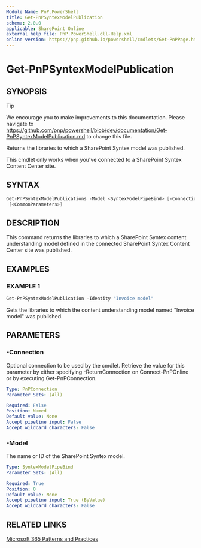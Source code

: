 ```yaml
---
Module Name: PnP.PowerShell
title: Get-PnPSyntexModelPublication
schema: 2.0.0
applicable: SharePoint Online
external help file: PnP.PowerShell.dll-Help.xml
online version: https://pnp.github.io/powershell/cmdlets/Get-PnPPage.html
---
```

 
# Get-PnPSyntexModelPublication

## SYNOPSIS

> [!TIP]
> We encourage you to make improvements to this documentation. Please navigate to https://github.com/pnp/powershell/blob/dev/documentation/Get-PnPSyntexModelPublication.md to change this file.

Returns the libraries to which a SharePoint Syntex model was published.

This cmdlet only works when you've connected to a SharePoint Syntex Content Center site.

## SYNTAX

```powershell
Get-PnPSyntexModelPublications -Model <SyntexModelPipeBind> [-Connection <PnPConnection>]
 [<CommonParameters>]
```

## DESCRIPTION
This command returns the libraries to which a SharePoint Syntex content understanding model defined in the connected SharePoint Syntex Content Center site was published.

## EXAMPLES

### EXAMPLE 1
```powershell
Get-PnPSyntexModelPublication -Identity "Invoice model"
```

Gets the libraries to which the content understanding model named "Invoice model" was published.

## PARAMETERS

### -Connection
Optional connection to be used by the cmdlet. Retrieve the value for this parameter by either specifying -ReturnConnection on Connect-PnPOnline or by executing Get-PnPConnection.

```yaml
Type: PnPConnection
Parameter Sets: (All)

Required: False
Position: Named
Default value: None
Accept pipeline input: False
Accept wildcard characters: False
```

### -Model
The name or ID of the SharePoint Syntex model.

```yaml
Type: SyntexModelPipeBind
Parameter Sets: (All)

Required: True
Position: 0
Default value: None
Accept pipeline input: True (ByValue)
Accept wildcard characters: False
```



## RELATED LINKS

[Microsoft 365 Patterns and Practices](https://aka.ms/m365pnp)
